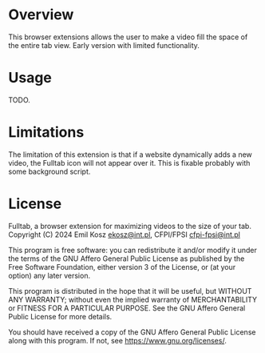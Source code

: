 # Overview
This browser extensions allows the user to make a video fill the space
of the entire tab view. Early version with limited functionality.

# Usage
TODO.

# Limitations
The limitation of this extension is that if a website dynamically adds
a new video, the Fulltab icon will not appear over it. This is fixable
probably with some background script.

# License
Fulltab, a browser extension for maximizing videos to the size of your
tab. Copyright (C) 2024 Emil Kosz <ekosz@int.pl>, CFPI/FPSI
<cfpi-fpsi@int.pl>

This program is free software: you can redistribute it and/or modify
it under the terms of the GNU Affero General Public License as
published by the Free Software Foundation, either version 3 of the
License, or (at your option) any later version.

This program is distributed in the hope that it will be useful, but
WITHOUT ANY WARRANTY; without even the implied warranty of
MERCHANTABILITY or FITNESS FOR A PARTICULAR PURPOSE.  See the GNU
Affero General Public License for more details.

You should have received a copy of the GNU Affero General Public
License along with this program.  If not, see
<https://www.gnu.org/licenses/>.
